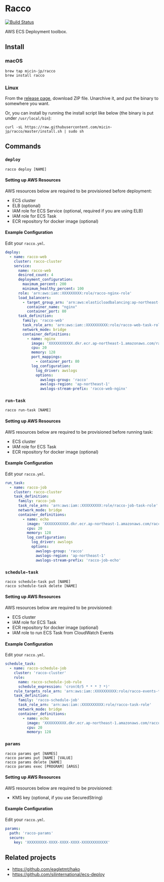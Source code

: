 
# Racco

[![Build Status](https://travis-ci.org/micin-jp/racco.svg?branch=master)](https://travis-ci.org/micin-jp/racco)

AWS ECS Deployment toolbox.

## Install

### macOS

```
brew tap micin-jp/racco
brew install racco
```

### Linux

From the [release page](https://github.com/micin-jp/racco/releases), download ZIP file. Unarchive it, and put the binary to somewhere you want.

Or, you can install by running the install script like below (the binary is put under `/usr/local/bin`):

```
curl -sL https://raw.githubusercontent.com/micin-jp/racco/master/install.sh | sudo sh
```

## Commands

### `deploy`

```racco deploy [NAME]```

#### Setting up AWS Resources

AWS resources below are required to be provisioned before deployment:

- ECS cluster
- ELB (optional)
- IAM role for ECS Service (optional, required if you are using ELB)
- IAM role for ECS Task
- ECR repository for docker image (optional)

#### Example Configuration

Edit your `racco.yml`.

```yml:racco.yml
deploy:
  - name: racco-web
    cluster: racco-cluster
    service:
      name: racco-web
      desired_count: 4
      deployment_configuration:
        maximum_percent: 200
        minimum_healthy_percent: 100
      role: 'arn:aws:iam::XXXXXXXXX:role/racco-nginx-role'
      load_balancers:
        - target_group_arn: 'arn:aws:elasticloadbalancing:ap-northeast-1:XXXXXXXX:targetgroup/racco-web/XXXXXXXXXXX'
          container_name: "nginx"
          container_port: 80
      task_definition:
        family: 'racco-web'
        task_role_arn: 'arn:aws:iam::XXXXXXXXXX:role/racco-web-task-role'
        network_mode: bridge
        container_definitions:
          - name: nginx
            image: 'XXXXXXXXXXX.dkr.ecr.ap-northeast-1.amazonaws.com/racco/nginx:latest'
            cpu: 20
            memory: 128
            port_mappings:
              - container_port: 80
            log_configuration:
              log_driver: awslogs
              options:
                awslogs-group: 'racco'
                awslogs-region: 'ap-northeast-1'
                awslogs-stream-prefix: 'racco-web-nginx'
```

### `run-task`

```racco run-task [NAME]```

#### Setting up AWS Resources

AWS resources below are required to be provisioned before running task:

- ECS cluster
- IAM role for ECS Task
- ECR repository for docker image (optional)

#### Example Configuration

Edit your `racco.yml`.

```yml:racco.yml
run_task:
  - name: racco-job
    cluster: racco-cluster
    task_definition:
      family: racco-job
      task_role_arn: 'arn:aws:iam::XXXXXXXXX:role/racco-job-task-role'
      network_mode: bridge
      container_definitions:
        - name: echo
          image: 'XXXXXXXXXXX.dkr.ecr.ap-northeast-1.amazonaws.com/racco/echo:latest'
          cpu: 20
          memory: 128
          log_configuration:
            log_driver: awslogs
            options:
              awslogs-group: 'racco'
              awslogs-region: 'ap-northeast-1'
              awslogs-stream-prefix: 'racco-job-echo'
```

### `schedule-task`

```
racco schedule-task put [NAME]
racco schedule-task delete [NAME]
```

#### Setting up AWS Resources

AWS resources below are required to be provisioned:

- ECS cluster
- IAM role for ECS Task
- ECR repository for docker image (optional)
- IAM role to run ECS Task from CloudWatch Events

#### Example Configuration

Edit your `racco.yml`.

```yml:racco.yml
schedule_task:
  - name: racco-schedule-job
    cluster: 'racco-cluster'
    rule:
      name: racco-schedule-job-rule
      schedule_expression: 'cron(0/5 * * * ? *)'
    rule_targets_role_arn: 'arn:aws:iam::XXXXXXXXXX:role/racco-events-target-role'
    task_definition:
      family: 'racco-schedule-job'
      task_role_arn: 'arn:aws:iam::XXXXXXXXXX:role/racco-task-role'
      network_mode: bridge
      container_definitions:
        - name: echo
          image: 'XXXXXXXXXX.dkr.ecr.ap-northeast-1.amazonaws.com/racco/echo:latest'
          cpu: 20
          memory: 128
```




### `params`

```
racco params get [NAMES]
racco params put [NAME] [VALUE]
racco params delete [NAME]
racco params exec [PROGRAM] [ARGS]
```

#### Setting up AWS Resources

AWS resources below are required to be provisioned:

- KMS key (optional, if you use SecuredString)

#### Example Configuration

Edit your `racco.yml`.

```yml:racco.yml
params:
  path: 'racco-params'
  secure:
    key: 'XXXXXXXXX-XXXX-XXXX-XXXX-XXXXXXXXXXXX'
```



## Related projects

- https://github.com/eagletmt/hako
- https://github.com/silinternational/ecs-deploy
